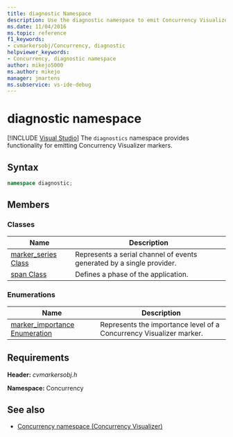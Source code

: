 ```yaml
---
title: diagnostic Namespace
description: Use the diagnostic namespace to emit Concurrency Visualizer markers. The diagnostic namespace is a member of the Concurrency namespace.
ms.date: 11/04/2016
ms.topic: reference
f1_keywords: 
- cvmarkersobj/Concurrency, diagnostic
helpviewer_keywords: 
- Concurrency, diagnostic namespace
author: mikejo5000
ms.author: mikejo
manager: jmartens
ms.subservice: vs-ide-debug
---
```

# diagnostic namespace

 [!INCLUDE [Visual Studio](~/includes/applies-to-version/vs-windows-only.md)]
The `diagnostics` namespace provides functionality for emitting Concurrency Visualizer markers.

## Syntax

```cpp
namespace diagnostic;
```

## Members

### Classes

|Name|Description|
|----------|-----------------|
|[marker_series Class](../profiling/marker-series-class.md)|Represents a serial channel of events generated by a single provider.|
|[span Class](../profiling/span-class.md)|Defines a phase of the application.|

### Enumerations

|Name|Description|
|----------|-----------------|
|[marker_importance Enumeration](../profiling/marker-importance-enumeration.md)|Represents the importance level of a Concurrency Visualizer marker.|

## Requirements
 **Header:** *cvmarkersobj.h*

 **Namespace:** Concurrency

## See also
- [Concurrency namespace (Concurrency Visualizer)](../profiling/concurrency-namespace-concurrency-visualizer.md)